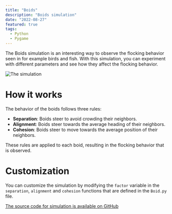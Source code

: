 ```yaml
---
title: "Boids"
description: "Boids simulation"
date: "2022-08-27"
featured: true
tags:
  - Python
  - Pygame
---
```


The Boids simulation is an interesting way to observe the flocking behavior seen in
for example birds and fish. With this simulation, you can experiment with different
parameters and see how they affect the flocking behavior.

![The simulation](/media/boids.gif)

# How it works

The behavior of the boids follows three rules:

- **Separation**: Boids steer to avoid crowding their neighbors.
- **Alignment**: Boids steer towards the average heading of their neighbors.
- **Cohesion**: Boids steer to move towards the average position of their neighbors.

These rules are applied to each boid, resulting in the flocking behavior that is observed.

# Customization

You can customize the simulation by modifying the `factor` variable in the `separation`,
`alignment` and `cohesion` functions that are defined in the `Boid.py` file.

[The source code for simulation is available on GitHub](https://github.com/R-Jin/Boids)
